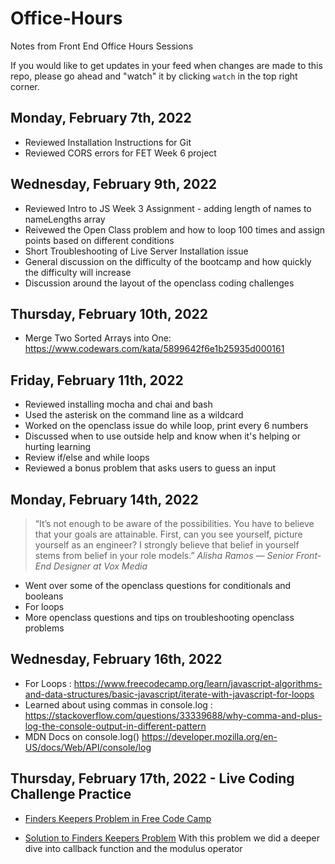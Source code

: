 # Office-Hours
Notes from Front End Office Hours Sessions

If you would like to get updates in your feed when changes are made to this repo, please go ahead and "watch" it by clicking ```watch``` in the top right corner. 

## Monday, February 7th, 2022
+ Reviewed Installation Instructions for Git
+ Reviewed CORS errors for FET Week 6 project

## Wednesday, February 9th, 2022

+ Reviewed Intro to JS Week 3 Assignment - adding length of names to nameLengths array
+ Reivewed the Open Class problem and how to loop 100 times and assign points based on different conditions
+ Short Troubleshooting of Live Server Installation issue
+ General discussion on the difficulty of the bootcamp and how quickly the difficulty will increase
+ Discussion around the layout of the openclass coding challenges

## Thursday, February 10th, 2022

+ Merge Two Sorted Arrays into One: https://www.codewars.com/kata/5899642f6e1b25935d000161


## Friday, February 11th, 2022
+ Reviewed installing mocha and chai and bash
+ Used the asterisk on the command line as a wildcard
+ Worked on the openclass issue do while loop, print every 6 numbers
+ Discussed when to use outside help and know when it's helping or hurting learning
+ Review if/else and while loops
+ Reviewed a bonus problem that asks users to guess an input



## Monday, February 14th, 2022

> “It’s not enough to be aware of the possibilities. You have to believe that your goals are attainable. First, can you see yourself, picture yourself as an engineer? I strongly believe that belief in yourself stems from belief in your role models.”
*Alisha Ramos — Senior Front-End Designer at Vox Media*


+ Went over some of the openclass questions for conditionals and booleans
+ For loops
+ More openclass questions and tips on troubleshooting openclass problems

## Wednesday, February 16th, 2022

+ For Loops : https://www.freecodecamp.org/learn/javascript-algorithms-and-data-structures/basic-javascript/iterate-with-javascript-for-loops
+ Learned about using commas in console.log : https://stackoverflow.com/questions/33339688/why-comma-and-plus-log-the-console-output-in-different-pattern
+ MDN Docs on console.log() https://developer.mozilla.org/en-US/docs/Web/API/console/log

## Thursday, February 17th, 2022 - Live Coding Challenge Practice
+ [Finders Keepers Problem in Free Code Camp](https://www.freecodecamp.org/learn/javascript-algorithms-and-data-structures/basic-algorithm-scripting/finders-keepers)

+ [Solution to Finders Keepers Problem](https://github.com/blentz100/freecodecamp-solutions/blob/724e30840c28dd164d62ee62d8d0bcd2381e8834/Javascript%20Algorithms%20and%20Data%20Structures/Basic%20Algorithm%20Scripting/09%20Finders%20Keepers%20v2.js)
With this problem we did a deeper dive into callback function and the modulus operator
